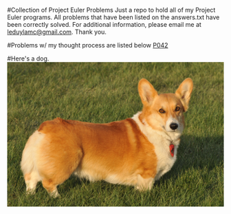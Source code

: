 #Collection of Project Euler Problems
Just a repo to hold all of my Project Euler programs. All problems that have been listed on the answers.txt have been correctly solved. For additional information, please email me at leduylamc@gmail.com. Thank you.

#Problems w/ my thought process are listed below
[P042](../tree/master/P042)



#Here's a dog.
![Alt text](dog.JPG?raw=true "Dog")
